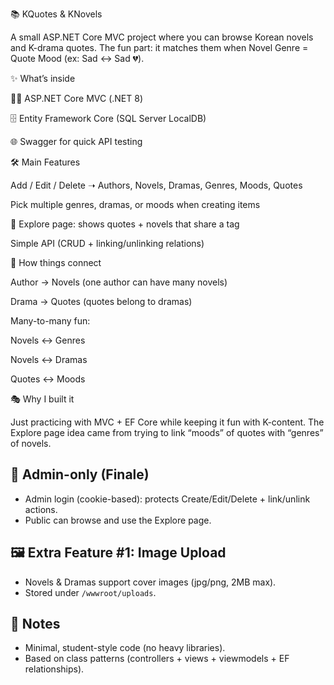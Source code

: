 📚 KQuotes & KNovels

A small ASP.NET Core MVC project where you can browse Korean novels and K-drama quotes.
The fun part: it matches them when Novel Genre = Quote Mood (ex: Sad ↔ Sad 💔).

✨ What’s inside

👩‍💻 ASP.NET Core MVC (.NET 8)

🗄️ Entity Framework Core (SQL Server LocalDB)

🌐 Swagger for quick API testing

🛠️ Main Features

Add / Edit / Delete ➝ Authors, Novels, Dramas, Genres, Moods, Quotes

Pick multiple genres, dramas, or moods when creating items

🔎 Explore page: shows quotes + novels that share a tag

Simple API (CRUD + linking/unlinking relations)

🔗 How things connect

Author → Novels (one author can have many novels)

Drama → Quotes (quotes belong to dramas)

Many-to-many fun:

Novels ↔ Genres

Novels ↔ Dramas

Quotes ↔ Moods

🎭 Why I built it

Just practicing with MVC + EF Core while keeping it fun with K-content. The Explore page idea came from trying to link “moods” of quotes with “genres” of novels.
## 🔐 Admin-only (Finale)
- Admin login (cookie-based): protects Create/Edit/Delete + link/unlink actions.
- Public can browse and use the Explore page.

## 🖼️ Extra Feature #1: Image Upload
- Novels & Dramas support cover images (jpg/png, 2MB max).
- Stored under `/wwwroot/uploads`.


## 📝 Notes
- Minimal, student-style code (no heavy libraries).
- Based on class patterns (controllers + views + viewmodels + EF relationships).

